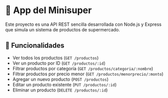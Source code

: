# 🛒 App del Minisuper

Este proyecto es una API REST sencilla desarrollada con Node.js y Express que simula un sistema de productos de supermercado.

## 🚀 Funcionalidades

- Ver todos los productos (`GET /productos`)
- Ver un producto por ID (`GET /productos/:id`)
- Filtrar productos por categoría (`GET /productos/categoria/:nombre`)
- Filtrar productos por precio menor (`GET /productos/menorprecio/:monto`)
- Agregar un nuevo producto (`POST /productos`)
- Editar un producto existente (`PUT /productos/:id`)
- Eliminar un producto (`DELETE /productos/:id`)
